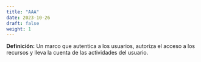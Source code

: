 ```yaml
---
title: "AAA"
date: 2023-10-26
draft: false
weight: 1
---
```


**Definición:** Un marco que autentica a los usuarios, autoriza el acceso a los recursos y lleva la cuenta de las actividades del usuario.

